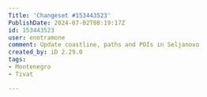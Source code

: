 ```yaml
---
Title: 'Changeset #153443523'
PublishDate: 2024-07-02T08:19:17Z
id: 153443523
user: enotramone
comment: Update coastline, paths and POIs in Seljanovo
created_by: iD 2.29.0
tags:
- Montenegro
- Tivat

---
```

